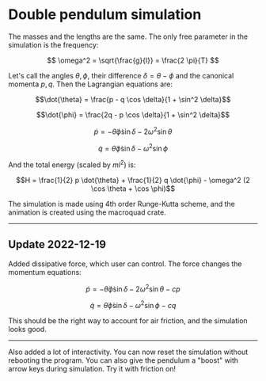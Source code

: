 # Double pendulum simulation

The masses and the lengths are the same. The only free parameter in the simulation is the frequency:

$$ \omega^2 = \sqrt{\frac{g}{l}} = \frac{2 \pi}{T} $$

Let's call the angles $\theta, \phi$, their difference $\delta = \theta - \phi$ and the canonical momenta $p, q$. Then the Lagrangian equations are:

$$\dot{\theta} = \frac{p - q \cos \delta}{1 + \sin^2 \delta}$$

$$\dot{\phi} = \frac{2q - p \cos \delta}{1 + \sin^2 \delta}$$

$$\dot{p} = - \dot{\theta} \dot{\phi} \sin \delta - 2 \omega^2 \sin \theta$$

$$\dot{q} = \dot{\theta} \dot{\phi} \sin \delta - \omega^2 \sin \phi$$

And the total energy (scaled by $m l^2$) is:

$$H = \frac{1}{2} p \dot{\theta} + \frac{1}{2} q \dot{\phi} - \omega^2 (2 \cos \theta + \cos \phi)$$

The simulation is made using 4th order Runge-Kutta scheme, and the animation is created using the macroquad crate.

---

## Update 2022-12-19

Added dissipative force, which user can control. The force changes the momentum equations:

$$\dot{p} = - \dot{\theta} \dot{\phi} \sin \delta - 2 \omega^2 \sin \theta - c p$$

$$\dot{q} = \dot{\theta} \dot{\phi} \sin \delta - \omega^2 \sin \phi - c q$$

This should be the right way to account for air friction, and the simulation looks good.

---

Also added a lot of interactivity. You can now reset the simulation without rebooting the program. You can also give the pendulum a "boost" with arrow keys during simulation. Try it with friction on!
